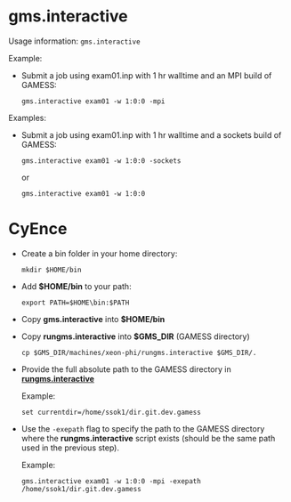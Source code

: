 # gms.interactive

Usage information:
`gms.interactive`

Example:
*  Submit a job using exam01.inp with 1 hr walltime and an MPI build of GAMESS:

   `gms.interactive exam01 -w 1:0:0 -mpi`

Examples:
*  Submit a job using exam01.inp with 1 hr walltime and a sockets build of GAMESS:

   `gms.interactive exam01 -w 1:0:0 -sockets`
   
   or 
   
   `gms.interactive exam01 -w 1:0:0`

# CyEnce
*  Create a bin folder in your home directory:

   `mkdir $HOME/bin`

*  Add **$HOME/bin** to your path:

   `export PATH=$HOME\bin:$PATH`

*  Copy **gms.interactive** into **$HOME/bin**

*  Copy **rungms.interactive** into **$GMS_DIR** (GAMESS directory)

   `cp $GMS_DIR/machines/xeon-phi/rungms.interactive $GMS_DIR/.`

*  Provide the full absolute path to the GAMESS directory in **[rungms.interactive](https://github.com/gms-bbg/gamess/blob/development/machines/xeon-phi/rungms.interactive#L11)**
   
   Example:
   
   `set currentdir=/home/ssok1/dir.git.dev.gamess`


*  Use the `-exepath` flag to specify the path to the GAMESS directory where the **rungms.interactive** script exists (should be the same path used in the previous step).

   Example:

   `gms.interactive exam01 -w 1:0:0 -mpi -exepath /home/ssok1/dir.git.dev.gamess`
   
